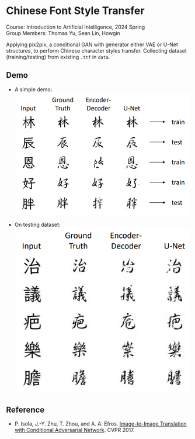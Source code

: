 # Chinese Font Style Transfer
Course: Introduction to Artificial Intelligence, 2024 Spring  
Group Members: Thomas Yu, Sean Lin, Howgin

Applying pix2pix, a conditional GAN with generator either VAE or U-Net structures, to perform Chinese character styles transfer. Collecting dataset (training/testing) from existing `.ttf` in `data`.

## Demo
- A simple demo:
![](demo/1.png)

- On testing dataset:
![](demo/2.png)

## Reference
- P. Isola, J.-Y. Zhu, T. Zhou, and A. A. Efros. [Image-to-Image Translation with Conditional Adversarial Network](https://arxiv.org/abs/1611.07004). CVPR 2017.